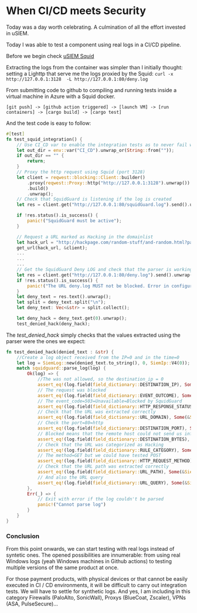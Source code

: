 # When CI/CD meets Security

Today was a day worth celebrating. A culmination of all the effort invested in uSIEM. 

Today I was able to test a component using real logs in a CI/CD pipeline.

Before we begin check [uSIEM Squid](https://github.com/u-siem/usiem-squid)

Extracting the logs from the container was simpler than I initially thought: setting a Lighttp that serve me the logs proxied by the Squid: `curl -x http://127.0.0.1:3128  -L http://127.0.0.1:80/deny.log`

From submitting code to github to compiling and running tests inside a virtual machine in Azure with a Squid docker. 
```
[git push] -> [github action triggered] -> [launch VM] -> [run containers] -> [cargo build] -> [cargo test]
``` 

And the test code is easy to follow:
```rust
#[test]
fn test_squid_integration() {
    // Use CI_CD var to enable the integration tests as to never fail when testing in a local environment
    let out_dir = env::var("CI_CD").unwrap_or(String::from(""));
    if out_dir == "" {
        return;
    }
    // Proxy the http request using Squid (port 3128)
    let client = reqwest::blocking::Client::builder()
        .proxy(reqwest::Proxy::http("http://127.0.0.1:3128").unwrap())
        .build()
        .unwrap();
    // Check that SquidGuard is listening if the log is created
    let res = client.get("http://127.0.0.1:80/squidGuard.log").send().unwrap();

    if !res.status().is_success() {
        panic!("SquidGuard must be active");
    }

    // Request a URL marked as Hacking in the domainlist
    let hack_url = "http://hackpage.com/random-stuff/and-random.html?param_1=value_1&param_2=value_2";
    get_url(hack_url, &client);
    ...
    ...
    ...
    // Get the SquidGuard Deny LOG and check that the parser is working
    let res = client.get("http://127.0.0.1:80/deny.log").send().unwrap();
    if !res.status().is_success() {
        panic!("The URL deny.log MUST not be blocked. Error in configuration");
    }
    let deny_text = res.text().unwrap();
    let split = deny_text.split("\n");
    let deny_text: Vec<&str> = split.collect();

    let deny_hack = deny_text.get(0).unwrap();
    test_denied_hack(deny_hack);
```

The *test_denied_hack* simply checks that the values extracted using the parser were the ones we expect:
```rust
fn test_denied_hack(denied_text : &str) {
    //Create a log object received from the IP=0 and in the time=0
    let log = SiemLog::new(denied_text.to_string(), 0, SiemIp::V4(0));
    match squidguard::parse_log(log) {
        Ok(log) => {
            //The was not allowed, so the destination_ip = 0
            assert_eq!(log.field(field_dictionary::DESTINATION_IP), Some(&SiemField::IP(SiemIp::from_ip_str("0.0.0.0").expect("Must work"))));
            // The request was blocked
            assert_eq!(log.field(field_dictionary::EVENT_OUTCOME), Some(&SiemField::from_str("BLOCK")));
            // The event_code=503=Unavailable=Blocked by SquidGuard
            assert_eq!(log.field(field_dictionary::HTTP_RESPONSE_STATUS_CODE), Some(&SiemField::U64(503)));
            // Check that the URL was extracted correctly
            assert_eq!(log.field(field_dictionary::URL_DOMAIN), Some(&SiemField::from_str("hackpage.com")));
            // Check the port=80=http
            assert_eq!(log.field(field_dictionary::DESTINATION_PORT), Some(&SiemField::U64(80)));
            // Blocked means that the remote host could not send us information
            assert_eq!(log.field(field_dictionary::DESTINATION_BYTES), Some(&SiemField::U64(0)));
            // Check that the URL was categorized as Hacking
            assert_eq!(log.field(field_dictionary::RULE_CATEGORY), Some(&SiemField::from_str(WebProxyRuleCategory::Hacking.to_string())));
            // The method=GET but we could have tested POST
            assert_eq!(log.field(field_dictionary::HTTP_REQUEST_METHOD), Some(&SiemField::from_str("GET")));
            // Check that the URL path was extracted correctly
            assert_eq!(log.field(field_dictionary::URL_PATH), Some(&SiemField::from_str("/random-stuff/and-random.html")));
            // And also the URL query
            assert_eq!(log.field(field_dictionary::URL_QUERY), Some(&SiemField::from_str("?param_1=value_1&param_2=value_2")));
        },
        Err(_) => {
            // Exit with error if the log couldn't be parsed
            panic!("Cannot parse log")
        }
    }
}
```


### Conclusion

From this point onwards, we can start testing with real logs instead of syntetic ones. The opened possibilities are innumerable: from using real Windows logs (yeah Windows machines in Github actions) to testing multiple versions of the same product at once. 

For those payment products, with physical devices or that cannot be easily executed in CI / CD environments, it will be difficult to carry out integration tests. We will have to settle for synthetic logs. And yes, I am including in this category Firewalls (PaloAlto, SonicWall), Proxys (BlueCoat, Zscaler), VPNs (ASA, PulseSecure)...